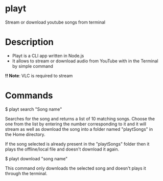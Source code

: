 # playt

Stream or download youtube songs from terminal

# Description

-   Playt is a CLI app written in Node.js
-   It allows to stream or download audio from YouTube with in the Terminal by simple command

**!! Note**: VLC is required to stream

# Commands

\$ playt search "Song name"

Searches for the song and returns a list of 10 matching songs.
Choose the one from the list by entering the number corresponding to it and it will stream as well as download the song into a folder named "playtSongs" in the Home directory.

If the song selected is already present in the "playtSongs" folder then it plays the offline/local file and doesn't download it again.

\$ playt download "song name"

This command only downloads the selected song and doesn't plays it through the terminal.
